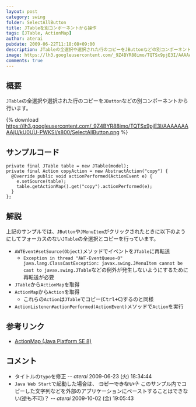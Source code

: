 ```yaml
---
layout: post
category: swing
folder: SelectAllButton
title: JTableを別コンポーネントから操作
tags: [JTable, ActionMap]
author: aterai
pubdate: 2009-06-22T11:18:08+09:00
description: JTableの全選択や選択された行のコピーをJButtonなどの別コンポーネントから行います。
image: https://lh3.googleusercontent.com/_9Z4BYR88imo/TQTSx9pjE3I/AAAAAAAAAjU/kU0UU-PWKSI/s800/SelectAllButton.png
comments: true
---
```

## 概要
`JTable`の全選択や選択された行のコピーを`JButton`などの別コンポーネントから行います。

{% download https://lh3.googleusercontent.com/_9Z4BYR88imo/TQTSx9pjE3I/AAAAAAAAAjU/kU0UU-PWKSI/s800/SelectAllButton.png %}

## サンプルコード
<pre class="prettyprint"><code>private final JTable table = new JTable(model);
private final Action copyAction = new AbstractAction("copy") {
  @Override public void actionPerformed(ActionEvent e) {
    e.setSource(table);
    table.getActionMap().get("copy").actionPerformed(e);
  }
};
</code></pre>

## 解説
上記のサンプルでは、`JButton`や`JMenuItem`がクリックされたときに以下のようにしてフォーカスのない`JTable`の全選択とコピーを行っています。

- `AWTEvent#setSource(Object)`メソッドでイベントを`JTable`に再転送
    - `Exception in thread "AWT-EventQueue-0" java.lang.ClassCastException: javax.swing.JMenuItem cannot be cast to javax.swing.JTable`などの例外が発生しないようにするために再転送が必要
- `JTable`から`ActionMap`を取得
- `ActionMap`から`Action`を取得
    - これらの`Action`は`JTable`でコピー(<kbd>Ctrl+C</kbd>)するのと同様
- `ActionListener#actionPerformed(ActionEvent)`メソッドで`Action`を実行

<!-- dummy comment line for breaking list -->

## 参考リンク
- [ActionMap (Java Platform SE 8)](https://docs.oracle.com/javase/jp/8/docs/api/javax/swing/ActionMap.html)

<!-- dummy comment line for breaking list -->

## コメント
- タイトルの`typo`を修正 -- *aterai* 2009-06-23 (火) 18:34:44
- `Java Web Start`で起動した場合は、 ~~コピーできない？~~ このサンプル内でコピーした文字列などを外部のアプリケーションにペーストすることはできない(逆も不可)？ -- *aterai* 2009-10-02 (金) 19:05:43

<!-- dummy comment line for breaking list -->
